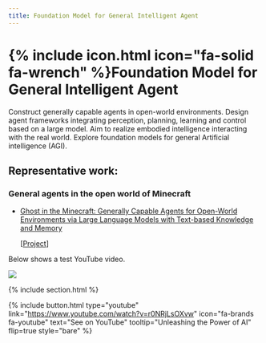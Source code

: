 ```yaml
---
title: Foundation Model for General Intelligent Agent
---
```


# {% include icon.html icon="fa-solid fa-wrench" %}Foundation Model for General Intelligent Agent

Construct generally capable agents in open-world environments. Design agent frameworks integrating perception, planning, learning and control based on a large model. Aim to realize embodied intelligence interacting with the real world. Explore foundation models for general Artificial intelligence (AGI).

## Representative work:

### General agents in the open world of Minecraft

   - [Ghost in the Minecraft: Generally Capable Agents for Open-World Environments via Large Language Models with Text-based Knowledge and Memory](https://arxiv.org/abs/2305.17144)

     [[Project](https://github.com/OpenGVLab/GITM)]


Below shows a test YouTube video.

![](https://www.youtube.com/watch?v=r0NRjLsOXvw)

{% include section.html %}

{%
  include button.html
  type="youtube"
  link="https://www.youtube.com/watch?v=r0NRjLsOXvw"
  icon="fa-brands fa-youtube"
  text="See on YouTube"
  tooltip="Unleashing the Power of AI"
  flip=true
  style="bare"
%}
